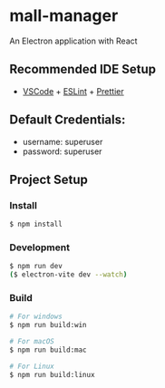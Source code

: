 # mall-manager

An Electron application with React

## Recommended IDE Setup

- [VSCode](https://code.visualstudio.com/) + [ESLint](https://marketplace.visualstudio.com/items?itemName=dbaeumer.vscode-eslint) + [Prettier](https://marketplace.visualstudio.com/items?itemName=esbenp.prettier-vscode)

## Default Credentials:
- username: superuser
- password: superuser

## Project Setup

### Install

```bash
$ npm install
```

### Development

```bash
$ npm run dev
($ electron-vite dev --watch)
```

### Build

```bash
# For windows
$ npm run build:win

# For macOS
$ npm run build:mac

# For Linux
$ npm run build:linux
```
